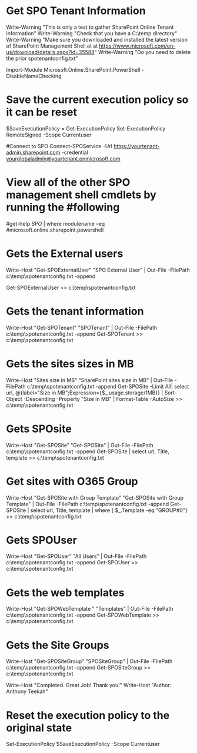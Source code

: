 # Get SPO Tenant Information

Write-Warning "This is only a test to gather SharePoint Online Tenant information"
Write-Warning "Check that you have a C:\temp directory"
Write-Warning "Make sure you downloaded and installed the latest version of SharePoint Management Shell at 
at https://www.microsoft.com/en-us/download/details.aspx?id=35588"
Write-Warning "Do you need to delete the prior spotenantconfig.txt"

Import-Module Microsoft.Online.SharePoint.PowerShell -DisableNameChecking

# Save the current execution policy so it can be reset
$SaveExecutionPolicy = Get-ExecutionPolicy
Set-ExecutionPolicy RemoteSigned -Scope Currentuser

#Connect to SPO
Connect-SPOService -Url https://yourtenant-admin.sharepoint.com -credential yourglobaladmin@yourtenant.onmicrosoft.com

# View all of the other SPO management shell cmdlets by running the #following 
#get-help *SPO* | where modulename –eq #microsoft.online.sharepoint.powershell


# Gets the External users
Write-Host "Get-SPOExternalUser"
"SPO External User" | Out-File -FilePath c:\temp\spotenantconfig.txt -append

Get-SPOExternalUser >> c:\temp\spotenantconfig.txt


# Gets the tenant information
Write-Host "Get-SPOTenant"
"SPOTenant" | Out-File -FilePath c:\temp\spotenantconfig.txt -append
Get-SPOTenant >> c:\temp\spotenantconfig.txt


# Gets the sites sizes in MB
Write-Host "Sites size in MB" 
"SharePoint sites size in MB" | Out-File -FilePath c:\temp\spotenantconfig.txt -append
Get-SPOSite -Limit All| select url, @{label="Size in MB";Expression={$_.usage.storage/1MB}} | Sort-Object -Descending -Property "Size in MB" | Format-Table –AutoSize >> c:\temp\spotenantconfig.txt 


# Gets SPOsite
Write-Host "Get-SPOSite"
"Get-SPOSite" | Out-File -FilePath c:\temp\spotenantconfig.txt -append
Get-SPOSite | select url, Title, template >> c:\temp\spotenantconfig.txt


# Get sites with O365 Group
Write-Host "Get-SPOSite with Group Template"
"Get-SPOSite with Group Template" | Out-File -FilePath c:\temp\spotenantconfig.txt -append
Get-SPOSite | select url, Title, template | where { $_.Template -eq "GROUP#0"} >> c:\temp\spotenantconfig.txt


# Gets SPOUser
Write-Host "Get-SPOUser"
"All Users" | Out-File -FilePath c:\temp\spotenantconfig.txt -append
Get-SPOUser >> c:\temp\spotenantconfig.txt

# Gets the web templates
Write-Host "Get-SPOWebTemplate
"
"Templates" | Out-File -FilePath c:\temp\spotenantconfig.txt -append
Get-SPOWebTemplate >> c:\temp\spotenantconfig.txt


# Gets the Site Groups
Write-Host "Get-SPOSiteGroup"
"SPOSiteGroup" | Out-File -FilePath c:\temp\spotenantconfig.txt -append
Get-SPOSiteGroup >> c:\temp\spotenantconfig.txt

Write-Host "Completed. Great Job! Thank you!" 
Write-Host "Author: Anthony Teekah" 

# Reset the execution policy to the original state
Set-ExecutionPolicy $SaveExecutionPolicy -Scope Currentuser
